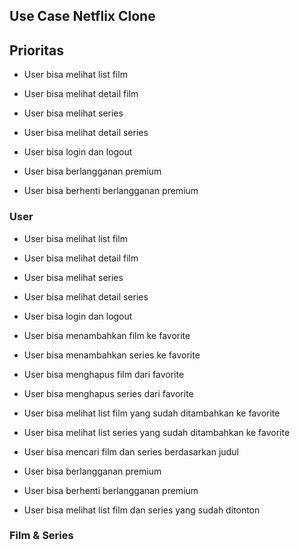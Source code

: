 ## Use Case Netflix Clone

## Prioritas

- User bisa melihat list film
- User bisa melihat detail film

- User bisa melihat series
- User bisa melihat detail series

- User bisa login dan logout

- User bisa berlangganan premium
- User bisa berhenti berlangganan premium

### User

- User bisa melihat list film
- User bisa melihat detail film

- User bisa melihat series
- User bisa melihat detail series

- User bisa login dan logout

- User bisa menambahkan film ke favorite
- User bisa menambahkan series ke favorite

- User bisa menghapus film dari favorite
- User bisa menghapus series dari favorite

- User bisa melihat list film yang sudah ditambahkan ke favorite
- User bisa melihat list series yang sudah ditambahkan ke favorite

- User bisa mencari film dan series berdasarkan judul

- User bisa berlangganan premium
- User bisa berhenti berlangganan premium

- User bisa melihat list film dan series yang sudah ditonton

### Film & Series
